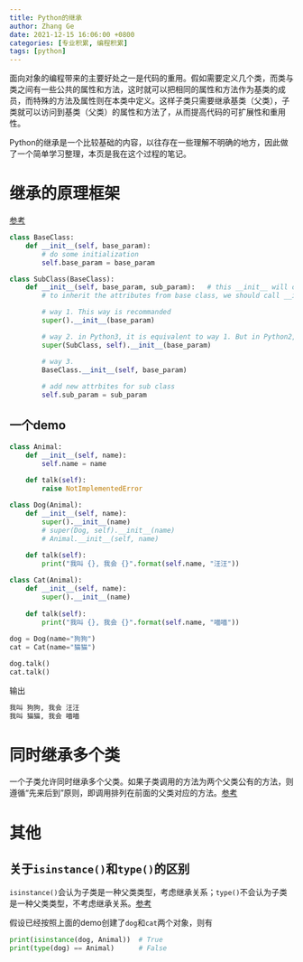 ```yaml
---
title: Python的继承
author: Zhang Ge
date: 2021-12-15 16:06:00 +0800
categories: [专业积累, 编程积累]
tags: [python]
---
```


面向对象的编程带来的主要好处之一是代码的重用。假如需要定义几个类，而类与类之间有一些公共的属性和方法，这时就可以把相同的属性和方法作为基类的成员，而特殊的方法及属性则在本类中定义。这样子类只需要继承基类（父类），子类就可以访问到基类（父类）的属性和方法了，从而提高代码的可扩展性和重用性。

Python的继承是一个比较基础的内容，以往存在一些理解不明确的地方，因此做了一个简单学习整理，本页是我在这个过程的笔记。

# 继承的原理框架

[参考](https://stackoverflow.com/questions/19776056/the-difference-between-super-method-versus-superself-class-self-method)

```python
class BaseClass:
    def __init__(self, base_param):
        # do some initialization
        self.base_param = base_param

class SubClass(BaseClass):
    def __init__(self, base_param, sub_param):   # this __init__ will overwrite the one of BaseClass
        # to inherit the attributes from base class, we should call __init__() of BaseClass explicitly, There are several ways:

        # way 1. This way is recommanded
        super().__init__(base_param)  

        # way 2. in Python3, it is equivalent to way 1. But in Python2, we are stuck with this form
        super(SubClass, self).__init__(base_param) 

        # way 3.
        BaseClass.__init__(self, base_param)
        
        # add new attrbites for sub class
        self.sub_param = sub_param

```

## 一个demo

```python
class Animal:
    def __init__(self, name):
        self.name = name
    
    def talk(self):
        raise NotImplementedError

class Dog(Animal):
    def __init__(self, name):
        super().__init__(name)
        # super(Dog, self).__init__(name)
        # Animal.__init__(self, name)
    
    def talk(self):
        print("我叫 {}, 我会 {}".format(self.name, "汪汪"))

class Cat(Animal):
    def __init__(self, name):
        super().__init__(name)
    
    def talk(self):
        print("我叫 {}, 我会 {}".format(self.name, "喵喵"))
        
dog = Dog(name="狗狗")
cat = Cat(name="猫猫")

dog.talk()
cat.talk()
```

输出

```bash
我叫 狗狗, 我会 汪汪
我叫 猫猫, 我会 喵喵
```

# 同时继承多个类

一个子类允许同时继承多个父类。如果子类调用的方法为两个父类公有的方法，则遵循“先来后到”原则，即调用排列在前面的父类对应的方法。[参考](https://blog.csdn.net/wltsysterm/article/details/104440255)

# 其他

## 关于`isinstance()`和`type()`的区别

`isinstance()`会认为子类是一种父类类型，考虑继承关系；`type()`不会认为子类是一种父类类型，不考虑继承关系。[参考](https://www.runoob.com/python/python-func-isinstance.html)

假设已经按照上面的demo创建了`dog`和`cat`两个对象，则有

```python
print(isinstance(dog, Animal))  # True
print(type(dog) == Animal)      # False
```





